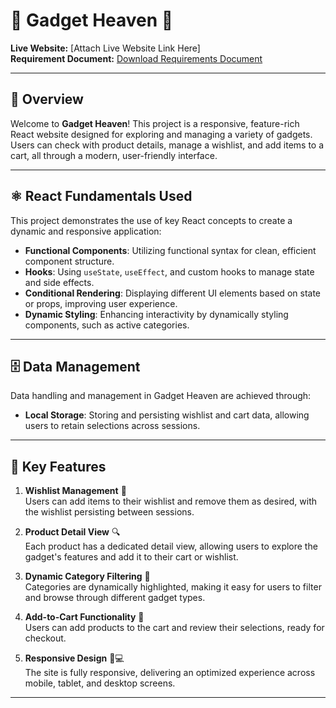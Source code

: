 <!-- # React + Vite

This template provides a minimal setup to get React working in Vite with HMR and some ESLint rules.

Currently, two official plugins are available:

- [@vitejs/plugin-react](https://github.com/vitejs/vite-plugin-react/blob/main/packages/plugin-react/README.md) uses [Babel](https://babeljs.io/) for Fast Refresh
- [@vitejs/plugin-react-swc](https://github.com/vitejs/vite-plugin-react-swc) uses [SWC](https://swc.rs/) for Fast Refresh -->

# 🌟 Gadget Heaven 🌟

**Live Website:** [Attach Live Website Link Here]  
**Requirement Document:** [Download Requirements Document](./public/Batch-10_Assignment-08.pdf)

---

## 📖 Overview

Welcome to **Gadget Heaven**! This project is a responsive, feature-rich React website designed for exploring and managing a variety of gadgets. Users can check with product details, manage a wishlist, and add items to a cart, all through a modern, user-friendly interface.

---

## ⚛️ React Fundamentals Used

This project demonstrates the use of key React concepts to create a dynamic and responsive application:

- **Functional Components**: Utilizing functional syntax for clean, efficient component structure.
- **Hooks**: Using `useState`, `useEffect`, and custom hooks to manage state and side effects.
- **Conditional Rendering**: Displaying different UI elements based on state or props, improving user experience.
- **Dynamic Styling**: Enhancing interactivity by dynamically styling components, such as active categories.

---

## 🗄️ Data Management

Data handling and management in Gadget Heaven are achieved through:

- **Local Storage**: Storing and persisting wishlist and cart data, allowing users to retain selections across sessions.

---

## 🌟 Key Features

1. **Wishlist Management** 📝  
   Users can add items to their wishlist and remove them as desired, with the wishlist persisting between sessions.

2. **Product Detail View** 🔍  
   Each product has a dedicated detail view, allowing users to explore the gadget's features and add it to their cart or wishlist.

3. **Dynamic Category Filtering** 📂  
   Categories are dynamically highlighted, making it easy for users to filter and browse through different gadget types.

4. **Add-to-Cart Functionality** 🛒  
   Users can add products to the cart and review their selections, ready for checkout.

5. **Responsive Design** 📱💻  
   The site is fully responsive, delivering an optimized experience across mobile, tablet, and desktop screens.

---
